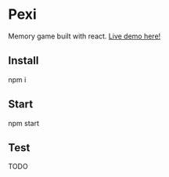 # Pexi

Memory game built with react. [Live demo here!](https://www.pexy.netlify.com )



## Install
npm i 

## Start
npm start

## Test
TODO